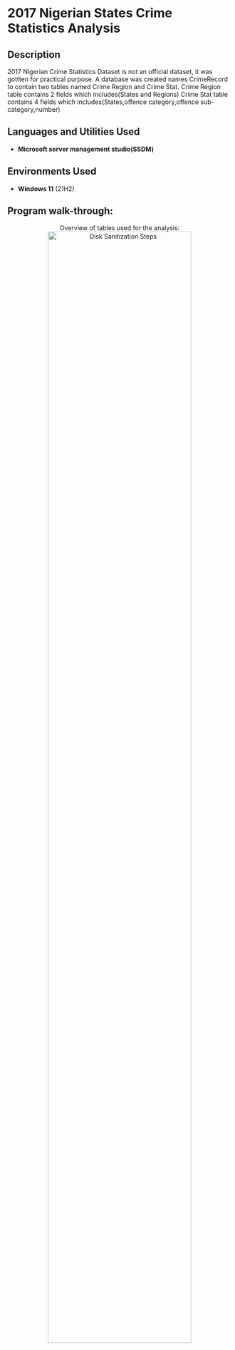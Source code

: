 <h1>2017 Nigerian States Crime Statistics Analysis</h1>


<h2>Description</h2>
2017 Nigerian Crime Statistics Dataset is not an official dataset, it was gottten for practical purpose. 
A database was created names CrimeRecord to contain two tables named Crime Region and Crime Stat.
Crime Region table contains 2 fields which includes(States and Regions)
Crime Stat table contains 4 fields which includes(States,offence category,offence sub-category,number)
<br />


<h2>Languages and Utilities Used</h2>

- <b>Microsoft server management studio(SSDM) </b>

<h2>Environments Used </h2>

- <b>Windows 11</b> (21H2)

<h2>Program walk-through:</h2>

<p align="center">
Overview of tables used for the analysis: <br/>
<img src="https://i.imgur.com/7UCunM0.png" height="80%" width="80%" alt="Disk Sanitization Steps"/>
<br />
  <!--
<br />
Select the disk:  <br/>
<img src="https://i.imgur.com/tcTyMUE.png" height="80%" width="80%" alt="Disk Sanitization Steps"/>
<br />
<br />
Enter the number of passes: <br/>
<img src="https://i.imgur.com/nCIbXbg.png" height="80%" width="80%" alt="Disk Sanitization Steps"/>
<br />
<br />
Confirm your selection:  <br/>
<img src="https://i.imgur.com/cdFHBiU.png" height="80%" width="80%" alt="Disk Sanitization Steps"/>
<br />
<br />
Wait for process to complete (may take some time):  <br/>
<img src="https://i.imgur.com/JL945Ga.png" height="80%" width="80%" alt="Disk Sanitization Steps"/>
<br />
<br />
Sanitization complete:  <br/>
<img src="https://i.imgur.com/K71yaM2.png" height="80%" width="80%" alt="Disk Sanitization Steps"/>
<br />
<br />
Observe the wiped disk:  <br/>
<img src="https://i.imgur.com/AeZkvFQ.png" height="80%" width="80%" alt="Disk Sanitization Steps"/>
</p>
-->

<!--
 ```diff
- text in red
+ text in green
! text in orange
# text in gray
@@ text in purple (and bold)@@
```
--!>
